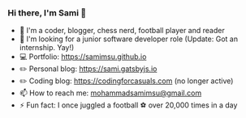 ### Hi there, I'm Sami 👋

- 🎊 I'm a coder, blogger, chess nerd, football player and reader
- 🔭 I'm looking for a junior software developer role (Update: Got an internship. Yay!)
- 💻 Portfolio: https://samimsu.github.io
- ✏️ Personal blog: https://sami.gatsbyjs.io
- ✏️ Coding blog: https://codingforcasuals.com (no longer active)
- 📫 How to reach me: mohammadsamimsu@gmail.com
- ⚡ Fun fact: I once juggled a football ⚽ over 20,000 times in a day
